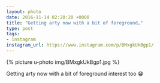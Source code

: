 ```yaml
---
layout: photo
date: 2016-11-14 02:20:20 +0000
title: "Getting arty now with a bit of foreground…"
type: post
tags:
- instagram
instagram_url: https://www.instagram.com/p/BMxgkUkBgp1/
---
```


{% picture u-photo img/BMxgkUkBgp1.jpg %}

Getting arty now with a bit of foreground interest too 😁
